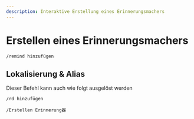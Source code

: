 ```yaml
---
description: Interaktive Erstellung eines Erinnerungsmachers
---
```


# Erstellen eines Erinnerungsmachers

```
/remind hinzufügen
```

## Lokalisierung & Alias

Dieser Befehl kann auch wie folgt ausgelöst werden

```
/rd hinzufügen

/Erstellen Erinnerung器
```
